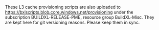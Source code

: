 These L3 cache provisioning scripts are also uploaded to https://bxlscripts.blob.core.windows.net/provisioning under the subscription BUILDXL-RELEASE-PME, resource group BuildXL-Misc. They are kept here for git versioning reasons. Please keep them in sync.